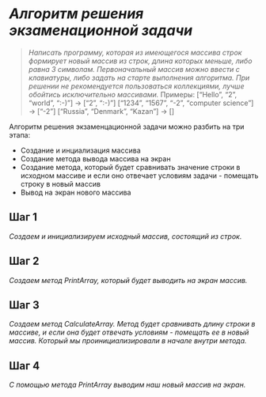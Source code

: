 # ***Алгоритм решения экзаменационной задачи***

> *Написать программу, которая из имеющегося массива строк формирует новый массив из строк, длина которых меньше, либо равна 3 символам. Первоначальный массив можно ввести с клавиатуры, либо задать на старте выполнения алгоритма. При решении не рекомендуется пользоваться коллекциями, лучше обойтись исключительно массивами.*
Примеры:
[“Hello”, “2”, “world”, “:-)”] → [“2”, “:-)”]
[“1234”, “1567”, “-2”, “computer science”] → [“-2”]
[“Russia”, “Denmark”, “Kazan”] → []

Алгоритм решения экзаменцационной задачи можно разбить на три этапа:

* Создание и инциализация массива
* Создание метода вывода массива на экран
* Создание метода, который будет сравнивать значение строки  в исходном массиве и если оно отвечает условиям задачи - помещать строку в новый массив
* Вывод на экран нового массива


## Шаг 1 
*Создаем и инициализируем исходный массив, состоящий из строк.*

## Шаг 2

*Создаем метод PrintArray, который будет выводить на экран массив.*

## Шаг 3
*Создаем метод CalculateArray. Метод будет сравнивать длину строки в массиве, и если она будет отвечать условиям - помещать ее в новый массив. Который мы проинициализировали в начале внутри метода.*

## Шаг 4
*С помощью метода PrintArray выводим наш новый массив на экран.*